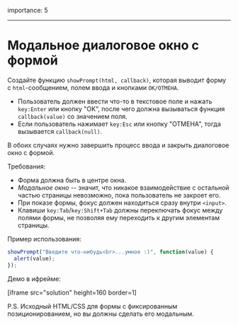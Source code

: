 importance: 5

---

# Модальное диалоговое окно с формой

Создайте функцию `showPrompt(html, callback)`, которая выводит форму с `html`-сообщением, полем ввода и кнопками `OK/ОТМЕНА`.

- Пользователь должен ввести что-то в текстовое поле и нажать `key:Enter` или кнопку "OK", после чего должна вызываться функция `callback(value)` со значением поля.
- Если пользователь нажимает `key:Esc` или кнопку "ОТМЕНА", тогда вызывается `callback(null)`.

В обоих случаях нужно завершить процесс ввода и закрыть диалоговое окно с формой.

Требования:

- Форма должна быть в центре окна.
- *Модальное окно* -- значит, что никакое взаимодействие с остальной частью страницы невозможно, пока пользователь не закроет его.
- При показе формы, фокус должен находиться сразу внутри `<input>`.
- Клавиши `key:Tab`/`key:Shift+Tab` должны переключать фокус между полями формы, не позволяя ему переходить к другим элементам страницы.

Пример использования:

```js
showPrompt("Введите что-нибудь<br>...умное :)", function(value) {
  alert(value);
});
```

Демо в ифрейме:

[iframe src="solution" height=160 border=1]

P.S. Исходный HTML/CSS для формы с фиксированным позиционированием, но вы должны сделать его модальным.
